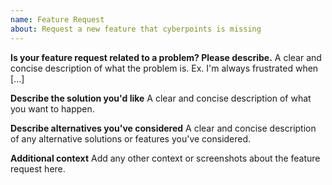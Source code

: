 ```yaml
---
name: Feature Request
about: Request a new feature that cyberpoints is missing
---
```


<!--
If you need help with cyberpoints installation or usage, please go to the cyberpoints Discord server instead:
  https://discord.gg/link
This issue tracker is only for bug reports and enhancement suggestions. You won't receive any basic help here.
-->

**Is your feature request related to a problem? Please describe.**
A clear and concise description of what the problem is. Ex. I'm always frustrated when [...]

**Describe the solution you'd like**
A clear and concise description of what you want to happen.

**Describe alternatives you've considered**
A clear and concise description of any alternative solutions or features you've considered.

**Additional context**
Add any other context or screenshots about the feature request here.

